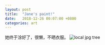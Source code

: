 ```yaml
---
layout: post
title:  "Jane's paint!"
date:   2018-12-26 00:07:00 +0800
categories: art
---
```

她终于涂好了，很懒，不晒衣服。
![local jpg tree](./assests/img/IMG_20181226_000440.jpg)
